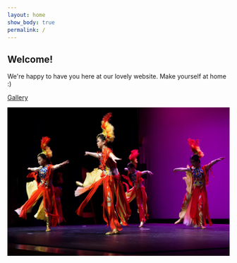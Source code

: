 ```yaml
---
layout: home
show_body: true
permalink: /
---
```


## Welcome!

We're happy to have you here at our lovely website. Make yourself at home :)

<u>Gallery</u>
<style>
    .grid { 
    display: grid;
    grid-template-columns: repeat(auto-fill, minmax(100px, 1fr));;
    grid-gap: 10px;
    align-items: start;
    justify-items: center;
    margin: auto;
    width: 540px;
    }
    .grid img {
    border: 1px solid rgba(0,0,0,0.3);
    box-shadow: 2px 2px 6px 0px rgba(0,0,0,0.3);
    max-width: 100%;
    }
    .grid img:nth-child(6) {
    grid-column: span 5;
    }
</style>
<img src = 'assets/images/gallery/csaimage2.jpg' alt='sam'>
